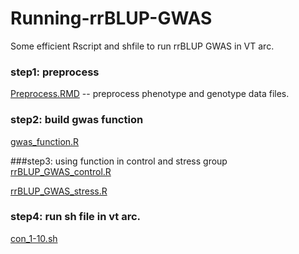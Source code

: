 # Running-rrBLUP-GWAS
Some efficient Rscript and shfile to run rrBLUP GWAS in VT arc.

### step1: preprocess
[Preprocess.RMD](https://github.com/yebigithub/Running-rrBLUP-GWAS/blob/main/Preprocess.Rmd) -- preprocess phenotype and genotype data files.

### step2: build gwas function
[gwas_function.R](https://github.com/yebigithub/Running-rrBLUP-GWAS/blob/main/gwas_function.R)

###step3: using function in control and stress group
[rrBLUP_GWAS_control.R](https://github.com/yebigithub/Running-rrBLUP-GWAS/blob/main/rrBLUP_GWAS_control.R)

[rrBLUP_GWAS_stress.R](https://github.com/yebigithub/Running-rrBLUP-GWAS/blob/main/rrBLUP_GWAS_stress.R)

### step4: run sh file in vt arc.
[con_1-10.sh](https://github.com/yebigithub/Running-rrBLUP-GWAS/blob/main/con_1-10.sh)
